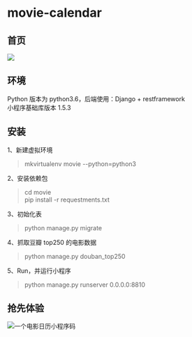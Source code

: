 # movie-calendar


## 首页

![](http://ohl540wt2.bkt.clouddn.com/1510709943520.jpg)

## 环境

Python 版本为 python3.6，后端使用：Django + restframework <br>
小程序基础库版本 1.5.3

## 安装

1、新建虚拟环境
>mkvirtualenv movie --python=python3

2、安装依赖包
>cd movie <br>
>pip install -r requestments.txt

3、初始化表
>python manage.py migrate

4、抓取豆瓣 top250 的电影数据
>python manage.py douban_top250

5、Run，并运行小程序
>python manage.py runserver 0.0.0.0:8810

## 抢先体验

![一个电影日历小程序码](http://ohl540wt2.bkt.clouddn.com/movie-calendar.jpg)
